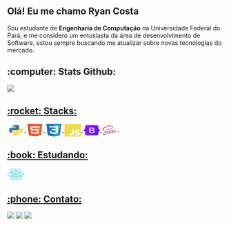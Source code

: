 ### <h2>Olá! Eu me chamo Ryan Costa</h2>
Sou estudante de <strong>Engenharia de Computação</strong> na Universidade Federal do Pará, e me considero um entusiasta da área de desenvolvimento de Software, estou sempre buscando me atualizar sobre novas tecnologias do mercado.
<h2>:computer: Stats Github:</h2>
 <div>
  <a href="https:github.com/RyannBenjamim">
  <img height="180em" src="https://github-readme-stats.vercel.app/api?username=RyannBenjamim&show_icons=true&theme=nightowl&include_all_commits=true&count_private=true"/>
</div>
 
 <h2>:rocket: Stacks:</h2>
 <div style="display: inline_block">
  <img align="center" alt="Python" height="30" width="40" src="https://raw.githubusercontent.com/devicons/devicon/master/icons/python/python-original.svg">
  <img align="center" alt="HTML" height="30" width="40" src="https://raw.githubusercontent.com/devicons/devicon/master/icons/html5/html5-original.svg">
  <img align="center" alt="CSS" height="30" width="40" src="https://raw.githubusercontent.com/devicons/devicon/master/icons/css3/css3-original.svg">
  <img align="center" alt="Js" height="30" width="40" src="https://raw.githubusercontent.com/devicons/devicon/master/icons/javascript/javascript-plain.svg">
  <img align="center" alt="bootstrap" height="30" width="40" src="https://raw.githubusercontent.com/devicons/devicon/1119b9f84c0290e0f0b38982099a2bd027a48bf1/icons/bootstrap/bootstrap-original.svg">
  <img align="center" alt="Sass" height="30" width="40" src="https://raw.githubusercontent.com/devicons/devicon/1119b9f84c0290e0f0b38982099a2bd027a48bf1/icons/sass/sass-original.svg">
</div>
 
 ##
 
 <h2>:book: Estudando:</h2>
  <div style="display: inline_block">
  <img align="center" alt="React" height="30" width="40" src="https://raw.githubusercontent.com/devicons/devicon/1119b9f84c0290e0f0b38982099a2bd027a48bf1/icons/react/react-original.svg">
</div>
 
  ##
 
 <h2>:phone: Contato:</h2>
<div>
  <a href="https://www.linkedin.com/in/ryan-costa-a4b96b233/" target="_blank"><img src="https://img.shields.io/badge/Linkedin-1877F2?style=for-the-badge&logo=linkedin&logoColor=white" target="_blank"></a>
  <a href="https://www.instagram.com/ryann_benjamim/" target="_blank"><img src="https://img.shields.io/badge/-Instagram-%23E4405F?style=for-the-badge&logo=instagram&logoColor=white" target="_blank"></a>
  <a href="https://www.facebook.com/ryan.costa.982" target="_blank"><img src="https://img.shields.io/badge/Facebook-1877F2?style=for-the-badge&logo=facebook&logoColor=white" target="_blank"></a>
</div>
